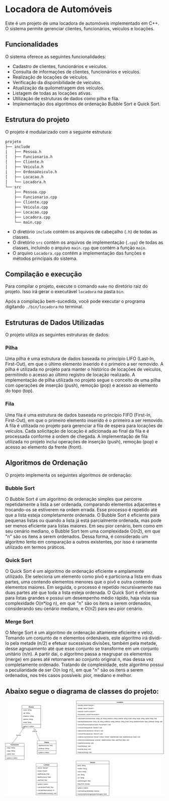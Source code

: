 # Locadora de Automóveis

Este é um projeto de uma locadora de automóveis implementado em C++. O sistema permite gerenciar clientes, funcionários, veículos e locações.

## Funcionalidades

O sistema oferece as seguintes funcionalidades:

- Cadastro de clientes, funcionários e veículos.
- Consulta de informações de clientes, funcionários e veículos.
- Realização de locações de veículos.
- Verificação da disponibilidade de veículos.
- Atualização da quilometragem dos veículos.
- Listagem de todas as locações ativas.
- Utilização de estruturas de dados como pilha e fila.
- Implementação dos algoritmos de ordenação Bubble Sort e Quick Sort.


## Estrutura do projeto

O projeto é modularizado com a seguinte estrutura:

```
projeto
├── include
│   ├── Pessoa.h
│   ├── Funcionario.h
│   ├── Cliente.h
│   ├── Veiculo.h
│   ├── OrdenaVeiculo.h
│   ├── Locacao.h
│   └── Locadora.h
└── src
    ├── Pessoa.cpp
    ├── Funcionario.cpp
    ├── Cliente.cpp
    ├── Veiculo.cpp
    ├── Locacao.cpp
    ├── Locadora.cpp
    └── main.cpp
```

- O diretório `include` contém os arquivos de cabeçalho (`.h`) de todas as classes.
- O diretório `src` contém os arquivos de implementação (`.cpp`) de todas as classes, incluindo o arquivo `main.cpp` que contém a função `main`.
- O arquivo `Locadora.cpp` contém a implementação das funções e métodos principais do sistema.

## Compilação e execução

Para compilar o projeto, execute o comando `make` no diretório raiz do projeto. Isso irá gerar o executável `locadora` na pasta `bin`.

Após a compilação bem-sucedida, você pode executar o programa digitando `./bin/locadora` no terminal.

## Estruturas de Dados Utilizadas

O projeto utiliza as seguintes estruturas de dados:

### Pilha

Uma pilha é uma estrutura de dados baseada no princípio LIFO (Last-In, First-Out), em que o último elemento inserido é o primeiro a ser removido. A pilha é utilizada no projeto para manter o histórico de locações de veículos, permitindo o acesso ao último registro de locação realizado. A implementação de pilha utilizada no projeto segue o conceito de uma pilha com operações de inserção (push), remoção (pop) e acesso ao elemento do topo (top).

### Fila

Uma fila é uma estrutura de dados baseada no princípio FIFO (First-In, First-Out), em que o primeiro elemento inserido é o primeiro a ser removido. A fila é utilizada no projeto para gerenciar a fila de espera para locações de veículos. Cada solicitação de locação é adicionada ao final da fila e é processada conforme a ordem de chegada. A implementação de fila utilizada no projeto inclui operações de inserção (push), remoção (pop) e acesso ao elemento da frente (front).

## Algoritmos de Ordenação

O projeto implementa os seguintes algoritmos de ordenação:

### Bubble Sort

O Bubble Sort é um algoritmo de ordenação simples que percorre repetidamente a lista a ser ordenada, comparando elementos adjacentes e trocando-os se estiverem na ordem errada. Esse processo é repetido até que a lista esteja completamente ordenada. O Bubble Sort é eficiente para pequenas listas ou quando a lista já está parcialmente ordenada, mas pode ser menos eficiente para listas maiores. Em seu pior cenário, bem como em seu cenário mediano, o Bubble Sort tem uma complexidade O(n2), em que "n" são os itens a serem ordenados. Dessa forma, é considerado um algoritmo lento em comparação a outros existentes, por isso é raramente utilizado em termos práticos.

### Quick Sort

O Quick Sort é um algoritmo de ordenação eficiente e amplamente utilizado. Ele seleciona um elemento como pivô e particiona a lista em duas partes, uma contendo elementos menores que o pivô e outra contendo elementos maiores. Em seguida, o processo é repetido recursivamente nas duas partes até que toda a lista esteja ordenada. O Quick Sort é eficiente para listas grandes e possui um desempenho médio rápido, haja vista sua complexidade O(n*log n), em que "n" são os itens a serem ordenados, considerando seu cenário mediano, e O(n2) para seu pior cenário.


### Merge Sort

O Merge Sort é um algoritmo de ordenação altamente eficiente e veloz. Tomando um conjunto de n elementos ordenáveis, este algoritmo irá dividi-lo pela metade (n/2) e efetuar sucessivas divisões, também pela metade, desse agrupamento até que esse conjunto se transforme em um conjunto unitário (n/n). A partir daí, o algoritmo passa a reagrupar os elementos (merge) em pares até retornarem ao conjunto original n, mas dessa vez completamente ordenado. Tratando de complexidade, este algoritmo possui a peculiaridade de ser O(n log n), em que "n" são os itens a serem ordenados, nos três casos possíveis: pior, mediano e melhor. 
## Abaixo segue o diagrama de classes do projeto:


![Diagrama de Classes](images/diagrama-classes.png)
